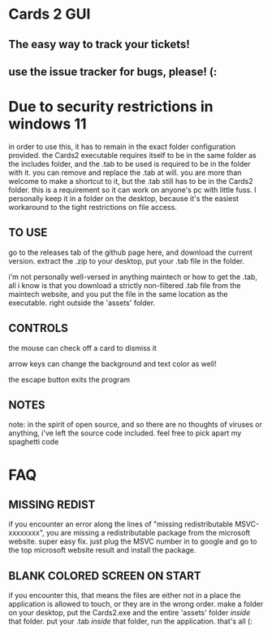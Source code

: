 # Cards 2 GUI
## The easy way to track your tickets!



## use the issue tracker for bugs, please! (:
# Due to security restrictions in windows 11

in order to use this, it has to remain in the exact folder configuration provided. the
Cards2 executable requires itself to be in the same folder as the includes folder,
and the .tab to be used is required to be in the folder with it. you can remove and replace
the .tab at will. you are more than welcome to make a shortcut to it, but the .tab still has
to be in the Cards2 folder. this is a requirement so it can work on anyone's pc
with little fuss. I personally keep it in a folder on the desktop, because it's the easiest
workaround to the tight restrictions on file access.

## TO USE

go to the releases tab of the github page here, and download the current version. extract
the .zip to your desktop, put your .tab file in the folder.

i'm not personally well-versed in anything maintech or how to get the .tab, all i know is 
that you download a strictly non-filtered .tab file from the maintech website, and you put 
the file in the same location as the executable. right outside the 'assets' folder.

## CONTROLS

the mouse can check off a card to dismiss it

arrow keys can change the background and text color as well!

the escape button exits the program

## NOTES

note: in the spirit of open source, and so there are no thoughts of viruses or anything, i've
left the source code included. feel free to pick apart my spaghetti code

# FAQ
## MISSING REDIST
if you encounter an error along the lines of "missing redistributable MSVC-xxxxxxxx", you are 
missing a redistributable package from the microsoft website. super easy fix. just plug the 
MSVC number in to google and go to the top microsoft website result and install the package.

## BLANK COLORED SCREEN ON START
if you encounter this, that means the files are either not in a place the application is
allowed to touch, or they are in the wrong order. make a folder on your desktop, put the
Cards2.exe and the entire 'assets' folder *inside* that folder. put your .tab *inside*
that folder, run the application. that's all (:
